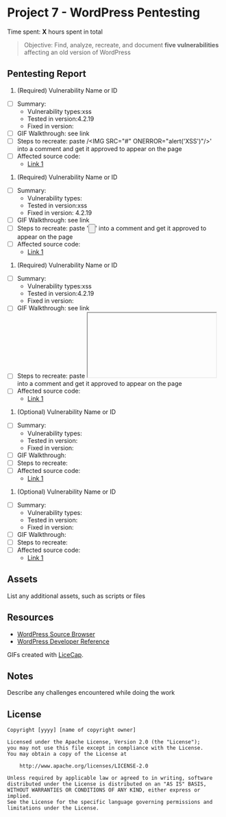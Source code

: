 # Project 7 - WordPress Pentesting

Time spent: **X** hours spent in total

> Objective: Find, analyze, recreate, and document **five vulnerabilities** affecting an old version of WordPress

## Pentesting Report

1. (Required) Vulnerability Name or ID
  - [ ] Summary: 
    - Vulnerability types:xss
    - Tested in version:4.2.19
    - Fixed in version: 
  - [ ] GIF Walkthrough: see link
  - [ ] Steps to recreate: paste /<IMG SRC="#" ONERROR="alert('XSS')"/\>' into a comment and get it approved to appear on the page
  - [ ] Affected source code:
    - [Link 1](https://github.com/tom0000009/as7/blob/master/xss.gif)
1. (Required) Vulnerability Name or ID
  - [ ] Summary: 
    - Vulnerability types:
    - Tested in version:xss
    - Fixed in version: 4.2.19
  - [ ] GIF Walkthrough: see link
  - [ ] Steps to recreate: paste '<INPUT TYPE="BUTTON" ONMOUSEOVER="alert('XSS')"/>' into a comment and get it approved to appear on the page
  - [ ] Affected source code:
    - [Link 1](https://github.com/tom0000009/as7/blob/master/xssonmouseover.gif)
1. (Required) Vulnerability Name or ID
  - [ ] Summary: 
    - Vulnerability types:xss
    - Tested in version:4.2.19
    - Fixed in version: 
  - [ ] GIF Walkthrough: see link
  - [ ] Steps to recreate: paste <IFRAME SRC="javascript:alert('XSS');"></IFRAME> into a comment and get it approved to appear on the page
  - [ ] Affected source code:
    - [Link 1](https://github.com/tom0000009/as7/blob/master/xssiframe.gif)
1. (Optional) Vulnerability Name or ID
  - [ ] Summary: 
    - Vulnerability types:
    - Tested in version:
    - Fixed in version: 
  - [ ] GIF Walkthrough: 
  - [ ] Steps to recreate: 
  - [ ] Affected source code:
    - [Link 1](https://core.trac.wordpress.org/browser/tags/version/src/source_file.php)
1. (Optional) Vulnerability Name or ID
  - [ ] Summary: 
    - Vulnerability types:
    - Tested in version:
    - Fixed in version: 
  - [ ] GIF Walkthrough: 
  - [ ] Steps to recreate: 
  - [ ] Affected source code:
    - [Link 1](https://core.trac.wordpress.org/browser/tags/version/src/source_file.php) 

## Assets

List any additional assets, such as scripts or files

## Resources

- [WordPress Source Browser](https://core.trac.wordpress.org/browser/)
- [WordPress Developer Reference](https://developer.wordpress.org/reference/)

GIFs created with [LiceCap](http://www.cockos.com/licecap/).

## Notes

Describe any challenges encountered while doing the work

## License

    Copyright [yyyy] [name of copyright owner]

    Licensed under the Apache License, Version 2.0 (the "License");
    you may not use this file except in compliance with the License.
    You may obtain a copy of the License at

        http://www.apache.org/licenses/LICENSE-2.0

    Unless required by applicable law or agreed to in writing, software
    distributed under the License is distributed on an "AS IS" BASIS,
    WITHOUT WARRANTIES OR CONDITIONS OF ANY KIND, either express or implied.
    See the License for the specific language governing permissions and
    limitations under the License.
